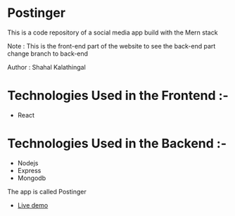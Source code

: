 # Postinger
This is a code repository of a social media app build with the Mern stack

Note : This is the front-end part of the website to see the back-end part change branch to back-end

Author : Shahal Kalathingal

# Technologies Used in the Frontend :-
- React

# Technologies Used in the Backend :-
- Nodejs
- Express
- Mongodb

The app is called Postinger

 - [Live demo](postinger.netlify.app)
